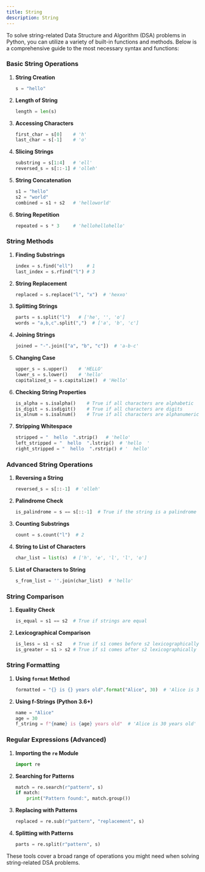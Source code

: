 ```yaml
---
title: String
description: String
---
```


To solve string-related Data Structure and Algorithm (DSA) problems in Python, you can utilize a variety of built-in functions and methods. Below is a comprehensive guide to the most necessary syntax and functions:

### Basic String Operations

1. **String Creation**
   ```python
   s = "hello"
   ```

2. **Length of String**
   ```python
   length = len(s)
   ```

3. **Accessing Characters**
   ```python
   first_char = s[0]    # 'h'
   last_char = s[-1]    # 'o'
   ```

4. **Slicing Strings**
   ```python
   substring = s[1:4]   # 'ell'
   reversed_s = s[::-1] # 'olleh'
   ```

5. **String Concatenation**
   ```python
   s1 = "hello"
   s2 = "world"
   combined = s1 + s2   # 'helloworld'
   ```

6. **String Repetition**
   ```python
   repeated = s * 3     # 'hellohellohello'
   ```

### String Methods

1. **Finding Substrings**
   ```python
   index = s.find("ell")     # 1
   last_index = s.rfind("l") # 3
   ```

2. **String Replacement**
   ```python
   replaced = s.replace("l", "x")  # 'hexxo'
   ```

3. **Splitting Strings**
   ```python
   parts = s.split("l")   # ['he', '', 'o']
   words = "a,b,c".split(",")  # ['a', 'b', 'c']
   ```

4. **Joining Strings**
   ```python
   joined = "-".join(["a", "b", "c"])  # 'a-b-c'
   ```

5. **Changing Case**
   ```python
   upper_s = s.upper()    # 'HELLO'
   lower_s = s.lower()    # 'hello'
   capitalized_s = s.capitalize()  # 'Hello'
   ```

6. **Checking String Properties**
   ```python
   is_alpha = s.isalpha()    # True if all characters are alphabetic
   is_digit = s.isdigit()    # True if all characters are digits
   is_alnum = s.isalnum()    # True if all characters are alphanumeric
   ```

7. **Stripping Whitespace**
   ```python
   stripped = "  hello  ".strip()   # 'hello'
   left_stripped = "  hello  ".lstrip()  # 'hello  '
   right_stripped = "  hello  ".rstrip() # '  hello'
   ```

### Advanced String Operations

1. **Reversing a String**
   ```python
   reversed_s = s[::-1]  # 'olleh'
   ```

2. **Palindrome Check**
   ```python
   is_palindrome = s == s[::-1]  # True if the string is a palindrome
   ```

3. **Counting Substrings**
   ```python
   count = s.count("l")  # 2
   ```

4. **String to List of Characters**
   ```python
   char_list = list(s)  # ['h', 'e', 'l', 'l', 'o']
   ```

5. **List of Characters to String**
   ```python
   s_from_list = ''.join(char_list)  # 'hello'
   ```

### String Comparison

1. **Equality Check**
   ```python
   is_equal = s1 == s2  # True if strings are equal
   ```

2. **Lexicographical Comparison**
   ```python
   is_less = s1 < s2    # True if s1 comes before s2 lexicographically
   is_greater = s1 > s2 # True if s1 comes after s2 lexicographically
   ```

### String Formatting

1. **Using `format` Method**
   ```python
   formatted = "{} is {} years old".format("Alice", 30)  # 'Alice is 30 years old'
   ```

2. **Using f-Strings (Python 3.6+)**
   ```python
   name = "Alice"
   age = 30
   f_string = f"{name} is {age} years old"  # 'Alice is 30 years old'
   ```

### Regular Expressions (Advanced)

1. **Importing the `re` Module**
   ```python
   import re
   ```

2. **Searching for Patterns**
   ```python
   match = re.search(r"pattern", s)
   if match:
       print("Pattern found:", match.group())
   ```

3. **Replacing with Patterns**
   ```python
   replaced = re.sub(r"pattern", "replacement", s)
   ```

4. **Splitting with Patterns**
   ```python
   parts = re.split(r"pattern", s)
   ```

These tools cover a broad range of operations you might need when solving string-related DSA problems.